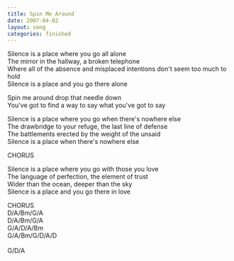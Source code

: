 ```yaml
---
title: Spin Me Around
date: 2007-04-02
layout: song
categories: finished
---
```

Silence is a place where you go all alone  
The mirror in the hallway, a broken telephone  
Where all of the absence and misplaced intentions don't seem too much to hold  
Silence is a place and you go there alone

<div class="chorus">
  Spin me around drop that needle down<br/>
  You've got to find a way to say what you've got to say
</div>

Silence is a place where you go when there's nowhere else  
The drawbridge to your refuge, the last line of defense  
The battlements erected by the weight of the unsaid  
Silence is a place when there's nowhere else

<div class="chorus">CHORUS</div>

Silence is a place where you go with those you love  
The language of perfection, the element of trust  
Wider than the ocean, deeper than the sky  
Silence is a place and you go there in love

<div class="chorus">CHORUS</div>

<div class="chords">
  D/A/Bm/G/A<br/>
  D/A/Bm/G/A<br/>
  G/A/D/A/Bm<br/>
  G/A/Bm/G/D/A/D<br/>
  <br/>
  G/D/A
</div>
